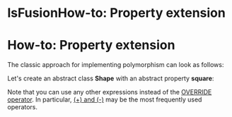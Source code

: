 # lsFusionHow-to: Property extension

# How-to: Property extension

The classic approach for implementing polymorphism can look as follows:

Let's create an abstract class **Shape** with an abstract property **square**:



Note that you can use any other expressions instead of the [OVERRIDE operator](OVERRIDE_operator.md). In particular, [(+) and (-)](Arithmetic_operators_+_-_..._.md) may be the most frequently used operators.
